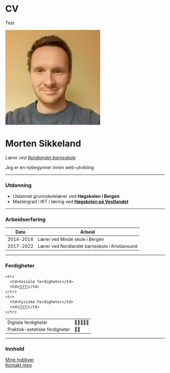 # CV
Test
<!DOCTYPE html>
<html lang="en" dir="ltr">

<head>
  <meta charset="utf-8">
  <title>Mortens personlige hjemmeside</title>
</head>

<body>

  <img src="Morten.jpg" alt="Profilbilde" width="300">
  <h1>Morten Sikkeland</h1>
  <p><em>Lærer ved <a href="https://www.minskole.no/nbskole">Nordlandet barneskole</a></em></p>
  <p>Jeg er en nybegynner innen web-utvikling</p>
  <hr>
  <h3>Utdanning</h3>
  <ul>
    <li>Utdannet grunnskolelærer ved <strong>Høgskolen i Bergen</strong></li>
    <li>Mastergrad i IKT i læring ved <strong><a href="https://www.hvl.no/studier/studieprogram/ikt-i-laering/">Høgskolen på Vestlandet</a></strong></li>
  </ul>
  <hr>
  <h3>Arbeidserfaring</h3>

  <table cellspacing="5">
    <thead>
      <tr>
        <th>Dato</th>
        <th>Arbeid</th>
      </tr>
    </thead>
    <tbody>
      <tr>
        <td>2014-2016</td>
        <td>Lærer ved Minde skole i Bergen</td>
      </tr>
      <tr>
        <td>2017-2022</td>
        <td>Lærer ved Nordlandet barneskole i Kristiansund</td>
      </tr>
    </tbody>
  </table>
  <hr>
  <h3>Ferdigheter</h3>

  <table cellspacing="5">
    <tr>
      <td>Digitale ferdigheter</td>
      <td>🌟🌟🌟🌟🌟</td>
    </tr>
    <tr>
      <td>Praktisk-estetiske ferdigheter</td>
      <td>🌟🌟</td>
    </tr>

    <tr>
      <td>Sosiale ferdigheter</td>
      <td>🌟🌟🌟🌟</td>
    </tr>
    <tr>
      <td>Fysiske Ferdigheter</td>
      <td>🌟🌟🌟🌟</td>
    </tr>
  </table>



  <hr>
  <h3>Innhold</h3>
  <a href="hobbyer.html">Mine hobbyer</a><br>
  <a href="kontaktinfo.html">Kontakt meg</a>
</body>

</html>
